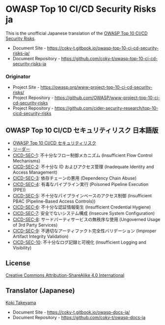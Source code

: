 # OWASP Top 10 CI/CD Security Risks ja

This is the unofficial Japanese translation of the [OWASP Top 10 CI/CD Security Risks](https://github.com/OWASP/www-project-top-10-ci-cd-security-risks).

- Document Site - <https://coky-t.gitbook.io/owasp-top-10-ci-cd-security-risks-ja/>
- Document Repository - <https://github.com/coky-t/owasp-top-10-ci-cd-security-risks-ja>

### Originator

- Project Site - <https://owasp.org/www-project-top-10-ci-cd-security-risks/>
- Project Repository - <https://github.com/OWASP/www-project-top-10-ci-cd-security-risks>
- Project Repository - <https://github.com/cider-security-research/top-10-cicd-security-risks>

## OWASP Top 10 CI/CD セキュリティリスク 日本語版

* [OWASP Top 10 CI/CD セキュリティリスク](Document/index.md)
* [リーダー](Document/leaders.md)
* [CICD-SEC-1](Document/CICD-SEC-01-Insufficient-Flow-Control-Mechanisms.md): 不十分なフロー制御メカニズム (Insufficient Flow Control Mechanisms)
* [CICD-SEC-2](Document/CICD-SEC-02-Inadequate-Identity-And-Access-Management.md): 不十分な ID およびアクセス管理 (Inadequate Identity and Access Management)
* [CICD-SEC-3](Document/CICD-SEC-03-Dependency-Chain-Abuse.md): 依存チェーンの悪用 (Dependency Chain Abuse)
* [CICD-SEC-4](Document/CICD-SEC-04-Poisoned-Pipeline-Execution.md): 有毒なパイプライン実行 (Poisoned Pipeline Execution (PPE))
* [CICD-SEC-5](Document/CICD-SEC-05-Insufficient-PBAC.md): 不十分なパイプラインベースのアクセス制御 (Insufficient PBAC (Pipeline-Based Access Controls))
* [CICD-SEC-6](Document/CICD-SEC-06-Insufficient-Credential-Hygiene.md): 不十分な認証情報衛生 (Insufficient Credential Hygiene)
* [CICD-SEC-7](Document/CICD-SEC-07-Insecure-System-Configuration.md): 安全でないシステム構成 (Insecure System Configuration)
* [CICD-SEC-8](Document/CICD-SEC-08-Ungoverned-Usage-of-3rd-Party-Services.md): サードパーティサービスの無秩序な使用 (Ungoverned Usage of 3rd Party Services)
* [CICD-SEC-9](Document/CICD-SEC-09-Improper-Artifact-Integrity-Validation.md): 不適切なアーティファクト完全性バリデーション (Improper Artifact Integrity Validation)
* [CICD-SEC-10](Document/CICD-SEC-10-Insufficient-Logging-And-Visibility.md): 不十分なログ記録と可視化 (Insufficient Logging and Visibility)

## License

[Creative Commons Attribution-ShareAlike 4.0 International](https://creativecommons.org/licenses/by-sa/4.0/)

## Translator (Japanese)

[Koki Takeyama](https://github.com/coky-t)

- Document Site - <https://coky-t.gitbook.io/owasp-docs-ja/>
- Document Repository - <https://github.com/coky-t/owasp-docs-ja>

